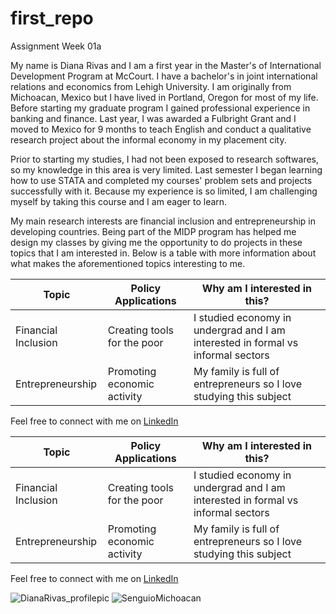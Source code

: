 # first_repo
Assignment Week 01a

My name is Diana Rivas and I am a first year in the Master's of International Development Program at McCourt. I have a bachelor's in joint international relations and economics from Lehigh University. I am originally from Michoacan, Mexico but I have lived in Portland, Oregon for most of my life. Before starting my graduate program I gained professional experience in banking and finance. Last year, I was awarded a Fulbright Grant and I moved to Mexico for 9 months to teach English and conduct a qualitative research project about the informal economy in my placement city. 

Prior to starting my studies, I had not been exposed to research softwares, so my knowledge in this area is very limited. Last semester I began learning how to use STATA and completed my courses' problem sets and projects successfully with it. Because my experience is so limited, I am challenging myself by taking this course and I am eager to learn.  

My main research interests are financial inclusion and entrepreneurship in developing countries. Being part of the MIDP program has helped me design my classes by giving me the opportunity to do projects in these topics that I am interested in. Below is a table with more information about what makes the aforementioned topics interesting to me.

| Topic                    |  Policy Applications         | Why am I interested in this?                                                    |
|--------------------------|------------------------------|---------------------------------------------------------------------------------|
| Financial Inclusion      | Creating tools for the poor  | I studied economy in undergrad and I am interested in formal vs informal sectors|
| Entrepreneurship         | Promoting economic activity  | My family is full of entrepreneurs so I love studying this subject              |

Feel free to connect with me on [LinkedIn](https://www.linkedin.com/in/diana-rivas-garcia/)  


| Topic                    |  Policy Applications         | Why am I interested in this?                                                    |
|--------------------------|------------------------------|---------------------------------------------------------------------------------|
| Financial Inclusion      | Creating tools for the poor  | I studied economy in undergrad and I am interested in formal vs informal sectors|
| Entrepreneurship         | Promoting economic activity  | My family is full of entrepreneurs so I love studying this subject              |

Feel free to connect with me on [LinkedIn](https://www.linkedin.com/in/diana-rivas-garcia/)  

![DianaRivas_profilepic](https://user-images.githubusercontent.com/122761747/215622048-8af94791-284d-4214-a658-84939474aeae.png)
![SenguioMichoacan](https://user-images.githubusercontent.com/122761747/215622093-1d6ddb40-f338-406c-b8ab-43cb42639ef4.png)





